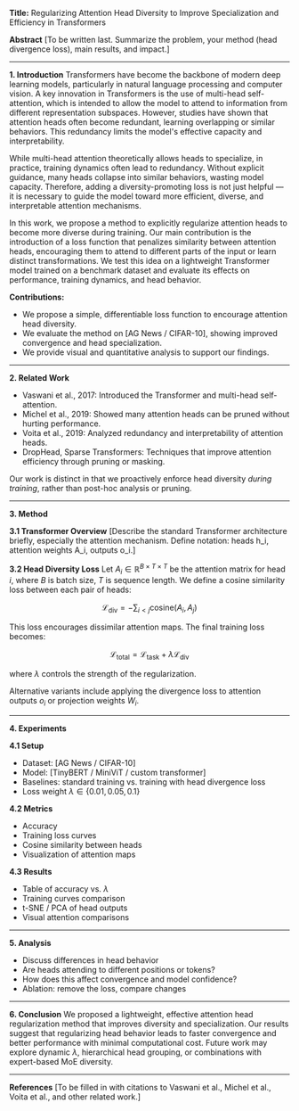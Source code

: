 **Title:** Regularizing Attention Head Diversity to Improve Specialization and Efficiency in Transformers

**Abstract**
\[To be written last. Summarize the problem, your method (head divergence loss), main results, and impact.]

---

**1. Introduction**
Transformers have become the backbone of modern deep learning models, particularly in natural language processing and computer vision. A key innovation in Transformers is the use of multi-head self-attention, which is intended to allow the model to attend to information from different representation subspaces. However, studies have shown that attention heads often become redundant, learning overlapping or similar behaviors. This redundancy limits the model's effective capacity and interpretability.

While multi-head attention theoretically allows heads to specialize, in practice, training dynamics often lead to redundancy. Without explicit guidance, many heads collapse into similar behaviors, wasting model capacity. Therefore, adding a diversity-promoting loss is not just helpful — it is necessary to guide the model toward more efficient, diverse, and interpretable attention mechanisms.

In this work, we propose a method to explicitly regularize attention heads to become more diverse during training. Our main contribution is the introduction of a loss function that penalizes similarity between attention heads, encouraging them to attend to different parts of the input or learn distinct transformations. We test this idea on a lightweight Transformer model trained on a benchmark dataset and evaluate its effects on performance, training dynamics, and head behavior.

**Contributions:**

* We propose a simple, differentiable loss function to encourage attention head diversity.
* We evaluate the method on \[AG News / CIFAR-10], showing improved convergence and head specialization.
* We provide visual and quantitative analysis to support our findings.

---

**2. Related Work**

* Vaswani et al., 2017: Introduced the Transformer and multi-head self-attention.
* Michel et al., 2019: Showed many attention heads can be pruned without hurting performance.
* Voita et al., 2019: Analyzed redundancy and interpretability of attention heads.
* DropHead, Sparse Transformers: Techniques that improve attention efficiency through pruning or masking.

Our work is distinct in that we proactively enforce head diversity *during training*, rather than post-hoc analysis or pruning.

---

**3. Method**

**3.1 Transformer Overview**
\[Describe the standard Transformer architecture briefly, especially the attention mechanism. Define notation: heads h\_i, attention weights A\_i, outputs o\_i.]

**3.2 Head Diversity Loss**
Let $A_i \in \mathbb{R}^{B \times T \times T}$ be the attention matrix for head $i$, where $B$ is batch size, $T$ is sequence length.
We define a cosine similarity loss between each pair of heads:

$$
\mathcal{L}_{\text{div}} = - \sum_{i < j} \text{cosine}(A_i, A_j)
$$

This loss encourages dissimilar attention maps. The final training loss becomes:

$$
\mathcal{L}_{\text{total}} = \mathcal{L}_{\text{task}} + \lambda \mathcal{L}_{\text{div}}
$$

where $\lambda$ controls the strength of the regularization.

Alternative variants include applying the divergence loss to attention outputs $o_i$ or projection weights $W_i$.

---

**4. Experiments**

**4.1 Setup**

* Dataset: \[AG News / CIFAR-10]
* Model: \[TinyBERT / MiniViT / custom transformer]
* Baselines: standard training vs. training with head divergence loss
* Loss weight $\lambda \in \{0.01, 0.05, 0.1\}$

**4.2 Metrics**

* Accuracy
* Training loss curves
* Cosine similarity between heads
* Visualization of attention maps

**4.3 Results**

* Table of accuracy vs. $\lambda$
* Training curves comparison
* t-SNE / PCA of head outputs
* Visual attention comparisons

---

**5. Analysis**

* Discuss differences in head behavior
* Are heads attending to different positions or tokens?
* How does this affect convergence and model confidence?
* Ablation: remove the loss, compare changes

---

**6. Conclusion**
We proposed a lightweight, effective attention head regularization method that improves diversity and specialization. Our results suggest that regularizing head behavior leads to faster convergence and better performance with minimal computational cost. Future work may explore dynamic $\lambda$, hierarchical head grouping, or combinations with expert-based MoE diversity.

---

**References**
\[To be filled in with citations to Vaswani et al., Michel et al., Voita et al., and other related work.]
